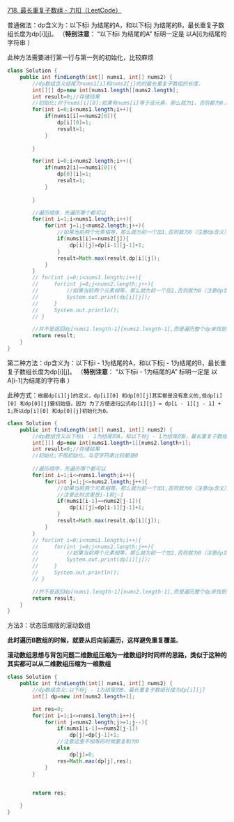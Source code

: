 [718. 最长重复子数组 - 力扣（LeetCode）](https://leetcode.cn/problems/maximum-length-of-repeated-subarray/description/)

普通做法：dp含义为：以下标i 为结尾的A，和以下标j 为结尾的B，最长重复子数组长度为dp\[i]\[j]。 （**特别注意**： “以下标i 为结尾的A” 标明一定是 以A\[i]为结尾的字符串 ）

此种方法需要进行第一行与第一列的初始化，比较麻烦
```java
class Solution {
    public int findLength(int[] nums1, int[] nums2) {
        //dp数组含义结尾为nums1[i]和nums2[j]的的最长重复子数组的长度，
        int[][] dp=new int[nums1.length][nums2.length];
        int result=0;//存储结果
        //初始化;对于nums[i][0]:如果有nums[i]等于该元素，那么就为1，否则都为0.nums[0][j]同理
        for(int i=0;i<nums1.length;i++){
            if(nums1[i]==nums2[0]){
                dp[i][0]=1;
                result=1;
            }
                
        }

        for(int i=0;i<nums2.length;i++){
            if(nums2[i]==nums1[0]){
                dp[0][i]=1;
                result=1;
            }
                
        }

        //遍历顺序，先遍历哪个都可以
        for(int i=1;i<nums1.length;i++){
            for(int j=1;j<nums2.length;j++){
                //如果当前两个元素相等，那么就为前一个加1,否则就为0（注意dp含义）
                if(nums1[i]==nums2[j]){
                    dp[i][j]=dp[i-1][j-1]+1;
                }
                result=Math.max(result,dp[i][j]);
            }
        }
        // for(int i=0;i<nums1.length;i++){
        //     for(int j=0;j<nums2.length;j++){
        //         //如果当前两个元素相等，那么就为前一个加1,否则就为0（注意dp含义）
        //         System.out.print(dp[i][j]);
        //     }
        //     System.out.println();
        // }

        //并不是返回dp[nums1.length-1][nums2.length-1],而是遍历整个dp来找到最大值，因为最长重复子数组不一定能够是在末尾
        return result;
    }
}
```


第二种方法：dp含义为：以下标i - 1为结尾的A，和以下标j - 1为结尾的B，最长重复子数组长度为dp\[i]\[j]。 （**特别注意**： “以下标i - 1为结尾的A” 标明一定是 以A\[i-1]为结尾的字符串 ）

此种方式：`根据dp[i][j]的定义，dp[i][0] 和dp[0][j]其实都是没有意义的,但dp[i][0] 和dp[0][j]要初始值，因为 为了方便递归公式dp[i][j] = dp[i - 1][j - 1] + 1;所以dp[i][0] 和dp[0][j]初始化为0。`
```java
class Solution {
    public int findLength(int[] nums1, int[] nums2) {
        //dp数组含义以下标i - 1为结尾的A，和以下标j - 1为结尾的B，最长重复子数组长度为dp[i][j]
        int[][] dp=new int[nums1.length+1][nums2.length+1];
        int result=0;//存储结果
        //初始化;不用初始化，与空字符串比较都是0
    
        //遍历顺序，先遍历哪个都可以
        for(int i=1;i<=nums1.length;i++){
            for(int j=1;j<=nums2.length;j++){
                //如果当前两个元素相等，那么就为前一个加1,否则就为0（注意dp含义）
                //注意此时这里是i-1和j-1
                if(nums1[i-1]==nums2[j-1]){
                    dp[i][j]=dp[i-1][j-1]+1;
                }
                result=Math.max(result,dp[i][j]);
            }
        }
        // for(int i=0;i<nums1.length;i++){
        //     for(int j=0;j<nums2.length;j++){
        //         //如果当前两个元素相等，那么就为前一个加1,否则就为0（注意dp含义）
        //         System.out.print(dp[i][j]);
        //     }
        //     System.out.println();
        // }

        //并不是返回dp[nums1.length-1][nums2.length-1],而是遍历整个dp来找到最大值，因为最长重复子数组不一定能够是在末尾
        return result;
    }
}
```


方法3：状态压缩版的滚动数组

**此时遍历B数组的时候，就要从后向前遍历，这样避免重复覆盖**。

**滚动数组思想与背包问题二维数组压缩为一维数组时时同样的思路，类似于这种的其实都可以从二维数组压缩为一维数组**

```java
class Solution {
    public int findLength(int[] nums1, int[] nums2) {
        //dp数组含义:以下标j - 1为结尾的B，最长重复子数组长度为dp[i][j]
        int[] dp=new int[nums2.length+1];

        int res=0;
        for(int i=1;i<=nums1.length;i++){
            for(int j=nums2.length;j>=1;j--){
                if(nums1[i-1]==nums2[j-1])
                    dp[j]=dp[j-1]+1;
                //注意这里不相等的时候要复制为0
                else
                    dp[j]=0;
                res=Math.max(dp[j],res);
            }
        }

        
        return res;

    }
}
```
